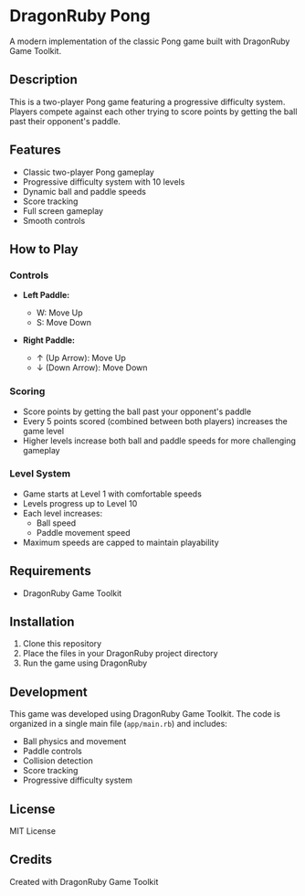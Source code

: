 # DragonRuby Pong

A modern implementation of the classic Pong game built with DragonRuby Game Toolkit.

## Description

This is a two-player Pong game featuring a progressive difficulty system. Players compete against each other trying to score points by getting the ball past their opponent's paddle.

## Features

- Classic two-player Pong gameplay
- Progressive difficulty system with 10 levels
- Dynamic ball and paddle speeds
- Score tracking
- Full screen gameplay
- Smooth controls

## How to Play

### Controls
- **Left Paddle:**
  - W: Move Up
  - S: Move Down

- **Right Paddle:**
  - ↑ (Up Arrow): Move Up
  - ↓ (Down Arrow): Move Down

### Scoring
- Score points by getting the ball past your opponent's paddle
- Every 5 points scored (combined between both players) increases the game level
- Higher levels increase both ball and paddle speeds for more challenging gameplay

### Level System
- Game starts at Level 1 with comfortable speeds
- Levels progress up to Level 10
- Each level increases:
  - Ball speed
  - Paddle movement speed
- Maximum speeds are capped to maintain playability

## Requirements

- DragonRuby Game Toolkit

## Installation

1. Clone this repository
2. Place the files in your DragonRuby project directory
3. Run the game using DragonRuby

## Development

This game was developed using DragonRuby Game Toolkit. The code is organized in a single main file (`app/main.rb`) and includes:
- Ball physics and movement
- Paddle controls
- Collision detection
- Score tracking
- Progressive difficulty system

## License

MIT License

## Credits

Created with DragonRuby Game Toolkit
